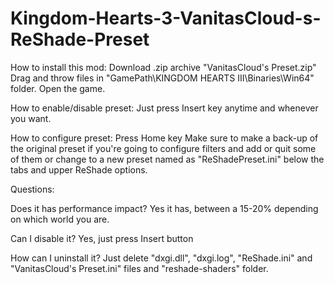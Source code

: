 # Kingdom-Hearts-3-VanitasCloud-s-ReShade-Preset

How to install this mod:
Download .zip archive "VanitasCloud's Preset.zip"
Drag and throw files in "GamePath\KINGDOM HEARTS III\Binaries\Win64" folder.
Open the game.

How to enable/disable preset:
Just press Insert key anytime and whenever you want.

How to configure preset:
Press Home key
Make sure to make a back-up of the original preset if you're going to configure filters and add or quit some of them or change to a new preset named as "ReShadePreset.ini" below the tabs and upper ReShade options.


Questions:

Does it has performance impact?
Yes it has, between a 15-20% depending on which world you are.

Can I disable it?
Yes, just press Insert button

How can I uninstall it?
Just delete "dxgi.dll", "dxgi.log", "ReShade.ini" and "VanitasCloud's Preset.ini" files and "reshade-shaders" folder.
